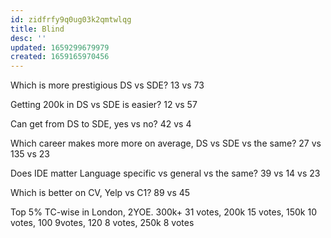 ```yaml
---
id: zidfrfy9q0ug03k2qmtwlqg
title: Blind
desc: ''
updated: 1659299679979
created: 1659165970456
---
```

Which is more prestigious DS vs SDE? 13 vs 73

Getting 200k in DS vs SDE is easier? 12 vs 57

Can get from DS to SDE, yes vs no? 42 vs 4

Which career makes more more on average, DS vs SDE vs the same? 27 vs 135 vs 23

Does IDE matter Language specific vs general vs the same? 39 vs 14 vs 23

Which is better on CV, Yelp vs C1? 89 vs 45

Top 5% TC-wise in London, 2YOE.
300k+ 31 votes, 200k 15 votes, 150k 10 votes, 100 9votes, 120 8 votes, 250k 8 votes